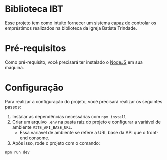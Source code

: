 # Biblioteca IBT

Esse projeto tem como intuito fornecer um sistema capaz de controlar os empréstimos realizados na biblioteca da Igreja
Batista Trindade.

# Pré-requisitos

Como pré-requisito, você precisará ter instalado o [NodeJS](https://nodejs.org/en/download) em sua máquina.

# Configuração

Para realizar a configuração do projeto, você precisará realizar os seguintes passos:

1. Instalar as dependências necessárias com `npm install`
2. Criar um arquivo `.env` na pasta raiz do projeto e configurar a variável de ambiente `VITE_API_BASE_URL`.
    - Essa variável de ambiente se refere a URL base da API que o front-end consome.
3. Após isso, rode o projeto com o comando:
```shell
npm run dev
```